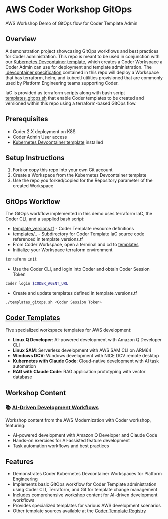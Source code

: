 # AWS Coder Workshop GitOps

AWS Workshop Demo of GitOps flow for Coder Template Admin

## Overview
A demonstration project showcasing GitOps workflows and best practices for Coder administration. This repo is meant to be used in conjunction with our [Kubernetes Devcontainer template](https://registry.coder.com/templates/kubernetes-devcontainer), which creates a Coder Workspace a Coder Admin can use for deployment and template administration.  The [.devcontainer specification](./.devcontainer/) contained in this repo will deploy a Workspace that has terraform, helm, and kubectl utilities provisioned that are commonly used by Platform Engineering teams supporting Coder. 

IaC is provided as terraform scripts along with bash script [templates_gitops.sh](./templates/templates_gitops.sh) that enable Coder templates to be created and versioned within this repo using a terraform-based GitOps flow.

## Prerequisites
- Coder 2.X deployment on K8S
- Coder Admin User access
- [Kubernetes Devcontainer template](https://registry.coder.com/templates/kubernetes-devcontainer) installed

## Setup Instructions
1. Fork or copy this repo into your own Git account
2. Create a Workspace from the Kubernetes Devcontainer template
3. Use the repo you forked/copied for the Repository parameter of the created Workspace

## GitOps Workflow
The GitOps workflow implemented in this demo uses terraform IaC, the Coder CLI, and a supplied bash script:
- [template_versions.tf](./templates/template_versions.tf) - Coder Template resource definitions
- [templates/..](./templates/) - Subdirectory for Coder Template IaC source code referenced in template_versions.tf
- From Coder Workspace, open a terminal and cd to [templates](./templates/)
- Initialize your Workspace terraform environment
```bash
terraform init
``` 
- Use the Coder CLI, and login into Coder and obtain Coder Session Token
```bash
coder login $CODER_AGENT_URL
```
- Create and update templates defined in template_versions.tf 
```bash
./templates_gitops.sh <Coder Session Token>
```

## [Coder Templates](templates/README.md)
Five specialized workspace templates for AWS development:
- **Linux Q Developer**: AI-powered development with Amazon Q Developer CLI
- **Linux SAM**: Serverless development with AWS SAM CLI on ARM64
- **Windows DCV**: Windows development with NICE DCV remote desktop
- **Kubernetes with Claude Code**: Cloud-native development with AI task automation
- **RAG with Claude Code**: RAG application prototyping with vector database

## Workshop Content

### 📚 [AI-Driven Development Workflows](workshop/README.md)
Workshop content from the AWS Modernization with Coder workshop, featuring:
- AI-powered development with Amazon Q Developer and Claude Code
- Hands-on exercises for AI-assisted feature development
- Task automation workflows and best practices

## Features
- Demonstrates Coder Kubernetes Devcontainer Workspaces for Platform Engineering
- Implements basic GitOps workflow for Coder Template administration using Coder CLI, Terraform, and Git for template change management
- Includes comprehensive workshop content for AI-driven development workflows
- Provides specialized templates for various AWS development scenarios
- Other template sources available at the [Coder Template Registry](https://registry.coder.com/templates)

